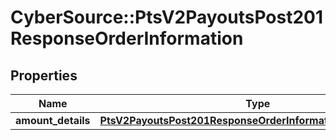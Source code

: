 # CyberSource::PtsV2PayoutsPost201ResponseOrderInformation

## Properties
Name | Type | Description | Notes
------------ | ------------- | ------------- | -------------
**amount_details** | [**PtsV2PayoutsPost201ResponseOrderInformationAmountDetails**](PtsV2PayoutsPost201ResponseOrderInformationAmountDetails.md) |  | [optional] 


